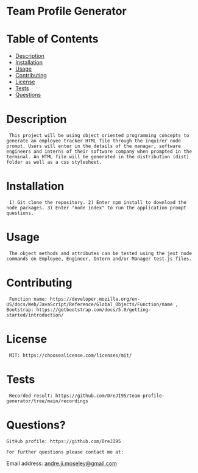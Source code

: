 
  # Team Profile Generator

  # Table of Contents
  * [Description](#description)
  * [Installation](#installation)
  * [Usage](#usage)
  * [Contributing](#contributing)
  * [License](#license)
  * [Tests](#tests)
  * [Questions](#questions?)

  # Description
     This project will be using object oriented programming concepts to generate an employee tracker HTML file through the inquirer node prompt. Users will enter in the details of the manager, software engineers and interns of their software company when prompted in the terminal. An HTML file will be generated in the distribution (dist) folder as well as a css stylesheet.

  # Installation 
     1) Git clone the repository. 2) Enter npm install to download the node packages. 3) Enter "node index" to run the application prompt questions. 

  # Usage 
     The object methods and attributes can be tested using the jest node commands on Employee, Engineer, Intern and/or Manager test.js files.

  # Contributing
     Function name: https://developer.mozilla.org/en-US/docs/Web/JavaScript/Reference/Global_Objects/Function/name , Bootstrap: https://getbootstrap.com/docs/5.0/getting-started/introduction/ 

  # License
     MIT: https://choosealicense.com/licenses/mit/

  # Tests
     Recorded result: https://github.com/DreJI95/team-profile-generator/tree/main/recordings

  # Questions?

    GitHub profile: https://github.com/DreJI95
     
    For further questions please contact me at:

  Email address: andre.ji.moseley@gmail.com

